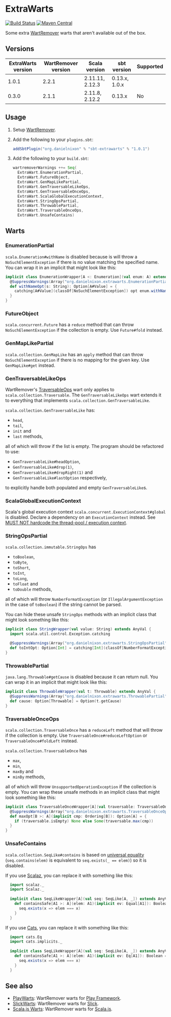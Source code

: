 # ExtraWarts

[![Build Status](https://travis-ci.org/danielnixon/extrawarts.svg?branch=master)](https://travis-ci.org/danielnixon/extrawarts)
[![Maven Central](https://maven-badges.herokuapp.com/maven-central/org.danielnixon/extrawarts_2.11/badge.svg)](https://maven-badges.herokuapp.com/maven-central/org.danielnixon/extrawarts_2.11)

Some extra [WartRemover](https://github.com/wartremover/wartremover) warts that aren't available out of the box.

## Versions

| ExtraWarts version | WartRemover version | Scala version   | sbt version   | Supported |
|--------------------|---------------------|-----------------|---------------|-----------|
| 1.0.1              | 2.2.1               | 2.11.11, 2.12.3 | 0.13.x, 1.0.x |           |
| 0.3.0              | 2.1.1               | 2.11.8, 2.12.2  | 0.13.x        | No        |

## Usage

1. Setup [WartRemover](http://www.wartremover.org/doc/install-setup.html).
2. Add the following to your `plugins.sbt`:

    ```scala
    addSbtPlugin("org.danielnixon" % "sbt-extrawarts" % "1.0.1")
    ```

3. Add the following to your `build.sbt`:
    ```scala
    wartremoverWarnings ++= Seq(
      ExtraWart.EnumerationPartial,
      ExtraWart.FutureObject,
      ExtraWart.GenMapLikePartial,
      ExtraWart.GenTraversableLikeOps,
      ExtraWart.GenTraversableOnceOps,
      ExtraWart.ScalaGlobalExecutionContext,
      ExtraWart.StringOpsPartial,
      ExtraWart.ThrowablePartial,
      ExtraWart.TraversableOnceOps,
      ExtraWart.UnsafeContains)
    ```

## Warts

### EnumerationPartial

`scala.Enumeration#withName` is disabled because is will throw a `NoSuchElementException` if there is no value matching the specified name. You can wrap it in an implicit that might look like this:

```scala
implicit class EnumerationWrapper[A <: Enumeration](val enum: A) extends AnyVal {
  @SuppressWarnings(Array("org.danielnixon.extrawarts.EnumerationPartial"))
  def withNameOpt(s: String): Option[A#Value] = {
    catching[A#Value](classOf[NoSuchElementException]) opt enum.withName(s)
  }
}
```

### FutureObject

`scala.concurrent.Future` has a `reduce` method that can throw `NoSuchElementException` if the collection is empty. Use `Future#fold` instead.

### GenMapLikePartial

`scala.collection.GenMapLike` has an `apply` method that can throw ` NoSuchElementException` if there is no mapping for the given key. Use `GenMapLike#get` instead.

### GenTraversableLikeOps

WartRemover's [TraversableOps](https://github.com/wartremover/wartremover#traversableops) wart only applies to `scala.collection.Traversable`. The `GenTraversableLikeOps` wart extends it to everything that implements `scala.collection.GenTraversableLike`.

`scala.collection.GenTraversableLike` has:

* `head`,
* `tail`,
* `init` and
* `last` methods,

all of which will throw if the list is empty. The program should be refactored to use:

* `GenTraversableLike#headOption`,
* `GenTraversableLike#drop(1)`,
* `GenTraversableLike#dropRight(1)` and
* `GenTraversableLike#lastOption` respectively,

to explicitly handle both populated and empty `GenTraversableLike`s.

### ScalaGlobalExecutionContext

Scala's global execution context `scala.concurrent.ExecutionContext#global` is disabled. Declare a dependency on an `ExecutionContext` instead. See [MUST NOT hardcode the thread-pool / execution context](https://github.com/alexandru/scala-best-practices/blob/master/sections/4-concurrency-parallelism.md#411-must-not-hardcode-the-thread-pool--execution-context).

### StringOpsPartial

`scala.collection.immutable.StringOps` has
* `toBoolean`,
* `toByte`,
* `toShort`,
* `toInt`,
* `toLong`,
* `toFloat` and
* `toDouble` methods,

all of which will throw `NumberFormatException` (or `IllegalArgumentException` in the case of `toBoolean`) if the string cannot be parsed.

You can hide these unsafe `StringOps` methods with an implicit class that might look something like this:

```scala
implicit class StringWrapper(val value: String) extends AnyVal {
  import scala.util.control.Exception.catching

  @SuppressWarnings(Array("org.danielnixon.extrawarts.StringOpsPartial"))
  def toIntOpt: Option[Int] = catching[Int](classOf[NumberFormatException]) opt value.toInt
}
```

### ThrowablePartial

`java.lang.Throwable#getCause` is disabled because it can return null. You can wrap it in an implicit that might look like this:

```scala
implicit class ThrowableWrapper(val t: Throwable) extends AnyVal {
  @SuppressWarnings(Array("org.danielnixon.extrawarts.ThrowablePartial"))
  def cause: Option[Throwable] = Option(t.getCause)
}
```

### TraversableOnceOps

`scala.collection.TraversableOnce` has a `reduceLeft` method that will throw if the collection is empty. Use `TraversableOnce#reduceLeftOption` or `TraversableOnce#foldLeft` instead.

`scala.collection.TraversableOnce` has

* `max`,
* `min`,
* `maxBy` and
* `minBy` methods, 

all of which will throw `UnsupportedOperationException` if the collection is empty. You can wrap these unsafe methods in an implicit class that might look something like this:

```scala
implicit class TraversableOnceWrapper[A](val traversable: TraversableOnce[A]) extends AnyVal {
  @SuppressWarnings(Array("org.danielnixon.extrawarts.TraversableOnceOps"))
  def maxOpt[B >: A](implicit cmp: Ordering[B]): Option[A] = {
    if (traversable.isEmpty) None else Some(traversable.max(cmp))
  }
}
```

### UnsafeContains

`scala.collection.SeqLike#contains` is based on [universal equality](http://www.wartremover.org/doc/warts.html#equals) (`seq.contains(elem)` is equivalent to `seq.exists(_ == elem)`) so it is disabled.

If you use [Scalaz](https://github.com/scalaz/scalaz), you can replace it with something like this:

```scala
  import scalaz._
  import Scalaz._
  
  implicit class SeqLikeWrapper[A](val seq: SeqLike[A, _]) extends AnyVal {
    def containsSafe[A1 >: A](elem: A1)(implicit ev: Equal[A1]): Boolean = {
      seq.exists(x => elem === x)
    }
  }
```

If you use [Cats](https://typelevel.org/cats/), you can replace it with something like this:

```scala
  import cats.Eq
  import cats.implicits._
  
  implicit class SeqLikeWrapper[A](val seq: SeqLike[A, _]) extends AnyVal {
    def containsSafe[A1 >: A](elem: A1)(implicit ev: Eq[A1]): Boolean = {
      seq.exists(x => elem === x)
    }
  }
```

## See also

* [PlayWarts](https://github.com/danielnixon/playwarts):  WartRemover warts for [Play Framework](https://www.playframework.com/).
* [SlickWarts](https://github.com/danielnixon/slickwarts): WartRemover warts for [Slick](http://slick.typesafe.com/).
* [Scala.js Warts](https://github.com/danielnixon/scalajswarts):  WartRemover warts for [Scala.js](https://www.scala-js.org/).
